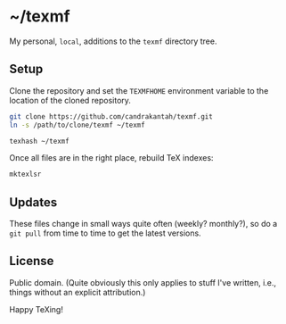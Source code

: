 # ~/texmf

My personal, `local`, additions to the `texmf` directory tree.

## Setup

Clone the repository and set the `TEXMFHOME` environment variable to the location of the cloned repository.

```bash
git clone https://github.com/candrakantah/texmf.git
ln -s /path/to/clone/texmf ~/texmf

texhash ~/texmf
```

Once all files are in the right place, rebuild TeX indexes:

```bash
mktexlsr
```

## Updates

These files change in small ways quite often (weekly? monthly?), so do a `git pull` from time to time to get the latest versions.

## License

Public domain. (Quite obviously this only applies to stuff I've written, i.e., things without an explicit attribution.)

Happy TeXing!
